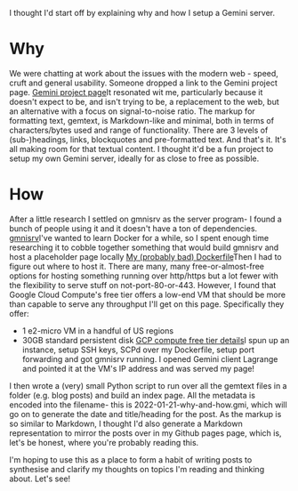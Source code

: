 I thought I'd start off by explaining why and how I setup a Gemini server.

# Why
We were chatting at work about the issues with the modern web - speed, cruft and general usability. Someone dropped a link to the Gemini project page.
[Gemini project page](https://gemini.circumlunar.space/)It resonated wit me, particularly because it doesn't expect to be, and isn't trying to be, a replacement to the web, but an alternative with a focus on signal-to-noise ratio. The markup for formatting text, gemtext, is Markdown-like and minimal, both in terms of characters/bytes used and range of functionality. There are 3 levels of (sub-)headings, links, blockquotes and pre-formatted text. And that's it. It's all making room for that textual content.
I thought it'd be a fun project to setup my own Gemini server, ideally for as close to free as possible.

# How
After a little research I settled on gmnisrv as the server program- I found a bunch of people using it and it doesn't have a ton of dependencies.
[gmnisrv](https://sr.ht/~sircmpwn/gmnisrv/)I've wanted to learn Docker for a while, so I spent enough time researching it to cobble together something that would build gmnisrv and host a placeholder page locally
[My (probably bad) Dockerfile](https://gist.github.com/Schtee/846b12a6c2c3dce21429c33af33393b6)Then I had to figure out where to host it. There are many, many free-or-almost-free options for hosting something running over http/https but a lot fewer with the flexibility to serve stuff on not-port-80-or-443. However, I found that Google Cloud Compute's free tier offers a low-end VM that should be more than capable to serve any throughput I'll get on this page. Specifically they offer:
- 1 e2-micro VM in a handful of US regions
- 30GB standard persistent disk
[GCP compute free tier details](https://cloud.google.com/free/docs/gcp-free-tier/#compute)I spun up an instance, setup SSH keys, SCPd over my Dockerfile, setup port forwarding and got gmnisrv running. I opened Gemini client Lagrange and pointed it at the VM's IP address and was served my page!

I then wrote a (very) small Python script to run over all the gemtext files in a folder (e.g. blog posts) and build an index page. All the metadata is encoded into the filename- this is 2022-01-21-why-and-how.gmi, which will go on to generate the date and title/heading for the post. As the markup is so similar to Markdown, I thought I'd also generate a Markdown representation to mirror the posts over in my Github pages page, which is, let's be honest, where you're probably reading this.

I'm hoping to use this as a place to form a habit of writing posts to synthesise and clarify my thoughts on topics I'm reading and thinking about. Let's see!
